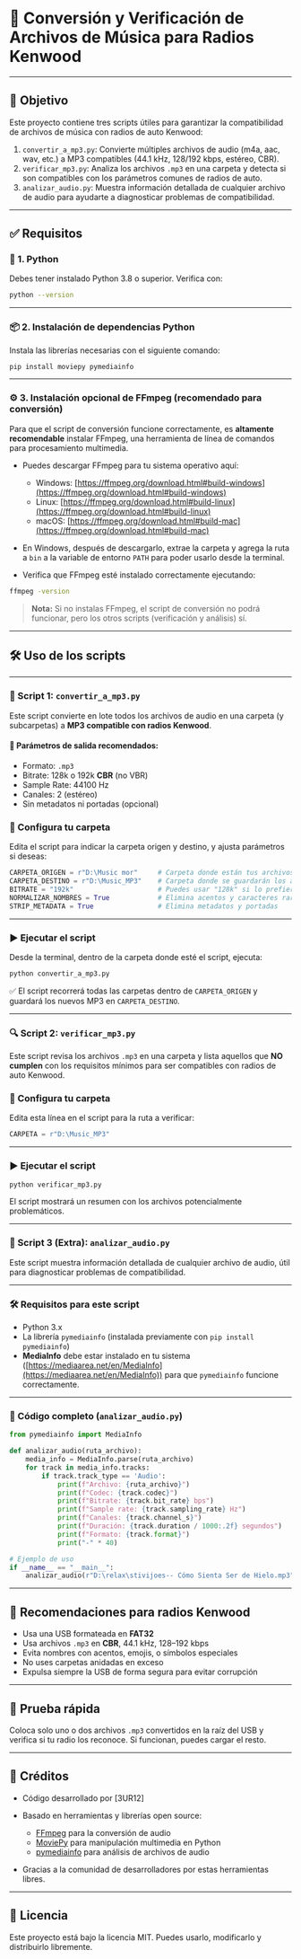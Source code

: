 # 📁 Conversión y Verificación de Archivos de Música para Radios Kenwood

---

## 🎯 Objetivo

Este proyecto contiene tres scripts útiles para garantizar la compatibilidad de archivos de música con radios de auto Kenwood:

1. `convertir_a_mp3.py`: Convierte múltiples archivos de audio (m4a, aac, wav, etc.) a MP3 compatibles (44.1 kHz, 128/192 kbps, estéreo, CBR).
2. `verificar_mp3.py`: Analiza los archivos `.mp3` en una carpeta y detecta si son compatibles con los parámetros comunes de radios de auto.
3. `analizar_audio.py`: Muestra información detallada de cualquier archivo de audio para ayudarte a diagnosticar problemas de compatibilidad.

---

## ✅ Requisitos

### 🐍 1. Python

Debes tener instalado Python 3.8 o superior. Verifica con:

```bash
python --version
```

---

### 📦 2. Instalación de dependencias Python

Instala las librerías necesarias con el siguiente comando:

```bash
pip install moviepy pymediainfo
```

---

### ⚙️ 3. Instalación opcional de FFmpeg (recomendado para conversión)

Para que el script de conversión funcione correctamente, es **altamente recomendable** instalar FFmpeg, una herramienta de línea de comandos para procesamiento multimedia.

* Puedes descargar FFmpeg para tu sistema operativo aquí:

  * Windows: [https://ffmpeg.org/download.html#build-windows](https://ffmpeg.org/download.html#build-windows)
  * Linux: [https://ffmpeg.org/download.html#build-linux](https://ffmpeg.org/download.html#build-linux)
  * macOS: [https://ffmpeg.org/download.html#build-mac](https://ffmpeg.org/download.html#build-mac)

* En Windows, después de descargarlo, extrae la carpeta y agrega la ruta a `bin` a la variable de entorno `PATH` para poder usarlo desde la terminal.

* Verifica que FFmpeg esté instalado correctamente ejecutando:

```bash
ffmpeg -version
```

> **Nota:** Si no instalas FFmpeg, el script de conversión no podrá funcionar, pero los otros scripts (verificación y análisis) sí.

---

## 🛠️ Uso de los scripts

---

### 📌 Script 1: `convertir_a_mp3.py`

Este script convierte en lote todos los archivos de audio en una carpeta (y subcarpetas) a **MP3 compatible con radios Kenwood**.

#### 🎵 Parámetros de salida recomendados:

* Formato: `.mp3`
* Bitrate: 128k o 192k **CBR** (no VBR)
* Sample Rate: 44100 Hz
* Canales: 2 (estéreo)
* Sin metadatos ni portadas (opcional)

### 📁 Configura tu carpeta

Edita el script para indicar la carpeta origen y destino, y ajusta parámetros si deseas:

```python
CARPETA_ORIGEN = r"D:\Music mor"     # Carpeta donde están tus archivos originales
CARPETA_DESTINO = r"D:\Music_MP3"    # Carpeta donde se guardarán los archivos convertidos
BITRATE = "192k"                     # Puedes usar "128k" si lo prefieres
NORMALIZAR_NOMBRES = True            # Elimina acentos y caracteres raros
STRIP_METADATA = True                # Elimina metadatos y portadas
```

---

### ▶️ Ejecutar el script

Desde la terminal, dentro de la carpeta donde esté el script, ejecuta:

```bash
python convertir_a_mp3.py
```

✅ El script recorrerá todas las carpetas dentro de `CARPETA_ORIGEN` y guardará los nuevos MP3 en `CARPETA_DESTINO`.

---

### 🔍 Script 2: `verificar_mp3.py`

Este script revisa los archivos `.mp3` en una carpeta y lista aquellos que **NO cumplen** con los requisitos mínimos para ser compatibles con radios de auto Kenwood.

### 📁 Configura tu carpeta

Edita esta línea en el script para la ruta a verificar:

```python
CARPETA = r"D:\Music_MP3"
```

---

### ▶️ Ejecutar el script

```bash
python verificar_mp3.py
```

El script mostrará un resumen con los archivos potencialmente problemáticos.

---

### 🔎 Script 3 (Extra): `analizar_audio.py`

Este script muestra información detallada de cualquier archivo de audio, útil para diagnosticar problemas de compatibilidad.

---

### 🛠 Requisitos para este script

* Python 3.x
* La librería `pymediainfo` (instalada previamente con `pip install pymediainfo`)
* **MediaInfo** debe estar instalado en tu sistema ([https://mediaarea.net/en/MediaInfo](https://mediaarea.net/en/MediaInfo)) para que `pymediainfo` funcione correctamente.

---

### 📜 Código completo (`analizar_audio.py`)

```python
from pymediainfo import MediaInfo

def analizar_audio(ruta_archivo):
    media_info = MediaInfo.parse(ruta_archivo)
    for track in media_info.tracks:
        if track.track_type == 'Audio':
            print(f"Archivo: {ruta_archivo}")
            print(f"Codec: {track.codec}")
            print(f"Bitrate: {track.bit_rate} bps")
            print(f"Sample rate: {track.sampling_rate} Hz")
            print(f"Canales: {track.channel_s}")
            print(f"Duración: {track.duration / 1000:.2f} segundos")
            print(f"Formato: {track.format}")
            print("-" * 40)

# Ejemplo de uso
if __name__ == "__main__":
    analizar_audio(r"D:\relax\stivijoes-- Cómo Sienta Ser de Hielo.mp3")
```

---

## 📌 Recomendaciones para radios Kenwood

* Usa una USB formateada en **FAT32**
* Usa archivos `.mp3` en **CBR**, 44.1 kHz, 128–192 kbps
* Evita nombres con acentos, emojis, o símbolos especiales
* No uses carpetas anidadas en exceso
* Expulsa siempre la USB de forma segura para evitar corrupción

---

## 🧪 Prueba rápida

Coloca solo uno o dos archivos `.mp3` convertidos en la raíz del USB y verifica si tu radio los reconoce. Si funcionan, puedes cargar el resto.

---

## 🙌 Créditos

* Código desarrollado por \[3UR12]
* Basado en herramientas y librerías open source:

  * [FFmpeg](https://ffmpeg.org/) para la conversión de audio
  * [MoviePy](https://zulko.github.io/moviepy/) para manipulación multimedia en Python
  * [pymediainfo](https://github.com/lieuwegeerts/pymediainfo) para análisis de archivos de audio
* Gracias a la comunidad de desarrolladores por estas herramientas libres.

---

## 📄 Licencia

Este proyecto está bajo la licencia MIT. Puedes usarlo, modificarlo y distribuirlo libremente.
